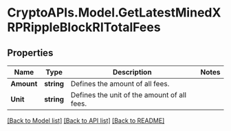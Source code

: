 # CryptoAPIs.Model.GetLatestMinedXRPRippleBlockRITotalFees

## Properties

Name | Type | Description | Notes
------------ | ------------- | ------------- | -------------
**Amount** | **string** | Defines the amount of all fees. | 
**Unit** | **string** | Defines the unit of the amount of all fees. | 

[[Back to Model list]](../README.md#documentation-for-models) [[Back to API list]](../README.md#documentation-for-api-endpoints) [[Back to README]](../README.md)

